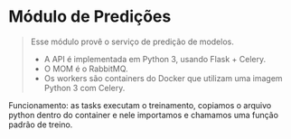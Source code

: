 # Módulo de Predições

> Esse módulo provê o serviço de predição de modelos.
>
> - A API é implementada em Python 3, usando Flask + Celery.
> - O MOM é o RabbitMQ.
> - Os workers são containers do Docker que utilizam uma imagem Python 3 com Celery.

Funcionamento: as tasks executam o treinamento, copiamos o arquivo python dentro do container e nele importamos e chamamos uma função padrão de treino.
